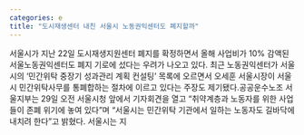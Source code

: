 ```yaml
---
categories: e
title: "도시재생센터 내친 서울시 노동권익센터도 폐지할까"
---
```

서울시가 지난 22일 도시재생지원센터 폐지를 확정하면서 올해 사업비가 10% 감액된 서울노동권익센터도 폐지 기로에 섰다는 우려가 나오고 있다. 최근 노동권익센터가 서울시의 ‘민간위탁 중장기 성과관리 계획 컨설팅’ 목록에 오르면서 오세훈 서울시장이 서울시 민간위탁사무를 통폐합하는 절차에 이르고 있다는 주장도 제기됐다.공공운수노조 서울지부는 29일 오전 서울시청 앞에서 기자회견을 열고 “취약계층과 노동자를 위한 사업들이 존폐 위기에 놓여 있다”며 “서울시는 민간위탁 기관에서 일하는 노동자도 길바닥에 내치려 한다”고 밝혔다. 서울시는 지